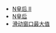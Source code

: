 * [N皇后 II](https://github.com/woai3c/leetcode/blob/master/hard/N-Queens%20II.md)
* [N皇后](https://github.com/woai3c/leetcode/blob/master/hard/N-Queens.md)
* [滑动窗口最大值](https://github.com/woai3c/leetcode/blob/master/hard/sliding-window-maximum.md)
